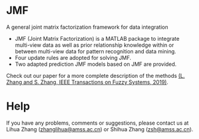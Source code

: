 # JMF
A general joint matrix factorization framework for data integration
- JMF (Joint Matrix Factorization) is a MATLAB package to integrate multi-view data as well as prior relationship knowledge 
within or between multi-view data for pattern recognition and data mining. 
- Four update rules are adopted for solving JMF. 
- Two adapted prediction JMF models based on JMF are provided.

Check out our paper for a more complete description of the methods [(L. Zhang and S. Zhang, IEEE Transactions on Fuzzy Systems, 2019)](https://ieeexplore.ieee.org/document/8762181).
# Help
If you have any problems, comments or suggestions, please contact us at Lihua Zhang (zhanglihua@amss.ac.cn) or Shihua Zhang (zsh@amss.ac.cn).



